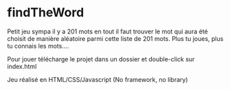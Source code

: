 # findTheWord

Petit jeu sympa il y a 201 mots en tout il faut trouver le mot qui aura été choisit de manière aléatoire
parmi cette liste de 201 mots.
Plus tu joues, plus tu connais les mots....

Pour jouer télécharge le projet dans un dossier et double-click sur index.html 

Jeu réalisé en HTML/CSS/Javascript (No framework, no library)
